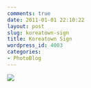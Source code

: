 ```yaml
---
comments: true
date: 2011-01-01 22:10:22
layout: post
slug: koreatown-sign
title: Koreatown Sign
wordpress_id: 4003
categories:
- PhotoBlog
---
```


![](http://ryanfitzer.com/main/wp-content/uploads/2011/01/2010-12-05-at-12-11-35.jpg)
